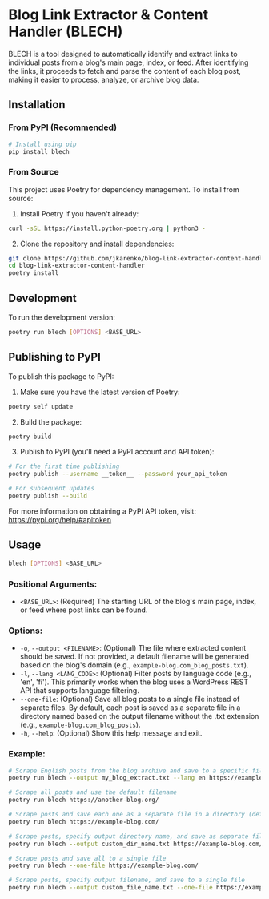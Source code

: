 # Blog Link Extractor & Content Handler (BLECH)

BLECH is a tool designed to automatically identify and extract links to individual posts from a blog's main page, index, or feed. After identifying the links, it proceeds to fetch and parse the content of each blog post, making it easier to process, analyze, or archive blog data.

## Installation

### From PyPI (Recommended)

```bash
# Install using pip
pip install blech
```

### From Source

This project uses Poetry for dependency management. To install from source:

1. Install Poetry if you haven't already:
```bash
curl -sSL https://install.python-poetry.org | python3 -
```

2. Clone the repository and install dependencies:
```bash
git clone https://github.com/jkarenko/blog-link-extractor-content-handler
cd blog-link-extractor-content-handler
poetry install
```

## Development

To run the development version:
```bash
poetry run blech [OPTIONS] <BASE_URL>
```

## Publishing to PyPI

To publish this package to PyPI:

1. Make sure you have the latest version of Poetry:
```bash
poetry self update
```

2. Build the package:
```bash
poetry build
```

3. Publish to PyPI (you'll need a PyPI account and API token):
```bash
# For the first time publishing
poetry publish --username __token__ --password your_api_token

# For subsequent updates
poetry publish --build
```

For more information on obtaining a PyPI API token, visit: https://pypi.org/help/#apitoken

## Usage

```bash
blech [OPTIONS] <BASE_URL>
```

### Positional Arguments:

*   `<BASE_URL>`: (Required) The starting URL of the blog's main page, index, or feed where post links can be found.

### Options:

*   `-o`, `--output <FILENAME>`: (Optional) The file where extracted content should be saved. If not provided, a default filename will be generated based on the blog's domain (e.g., `example-blog.com_blog_posts.txt`).
*   `-l`, `--lang <LANG_CODE>`: (Optional) Filter posts by language code (e.g., 'en', 'fi'). This primarily works when the blog uses a WordPress REST API that supports language filtering.
*   `--one-file`: (Optional) Save all blog posts to a single file instead of separate files. By default, each post is saved as a separate file in a directory named based on the output filename without the .txt extension (e.g., `example-blog.com_blog_posts`).
*   `-h`, `--help`: (Optional) Show this help message and exit.

### Example:

```bash
# Scrape English posts from the blog archive and save to a specific file
poetry run blech --output my_blog_extract.txt --lang en https://example-blog.com/archive

# Scrape all posts and use the default filename
poetry run blech https://another-blog.org/

# Scrape posts and save each one as a separate file in a directory (default behavior)
poetry run blech https://example-blog.com/

# Scrape posts, specify output directory name, and save as separate files
poetry run blech --output custom_dir_name.txt https://example-blog.com/

# Scrape posts and save all to a single file
poetry run blech --one-file https://example-blog.com/

# Scrape posts, specify output filename, and save to a single file
poetry run blech --output custom_file_name.txt --one-file https://example-blog.com/
